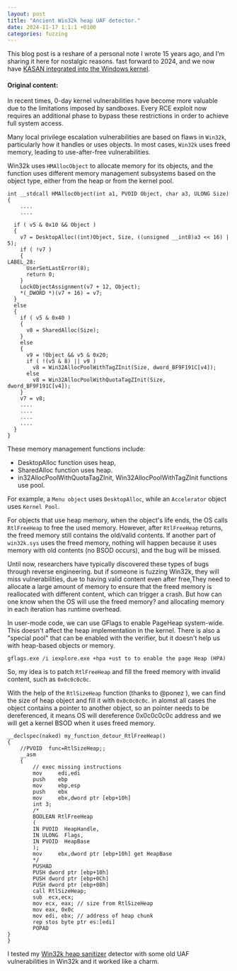 ```yaml
---
layout: post
title: "Ancient Win32k heap UAF detector."
date: 2024-11-17 1:1:1 +0100
categories: fuzzing
---
```


This blog post is a reshare of a personal note I wrote 15 years ago, and I'm sharing it here for nostalgic reasons.
fast forward to 2024, and we now have [KASAN integrated into the Windows kernel](https://learn.microsoft.com/en-us/windows-hardware/drivers/devtest/kasan 
). 

#### Original content:

In recent times, 0-day kernel vulnerabilities have become more valuable due to the limitations imposed by sandboxes. Every RCE exploit now requires an additional phase to bypass these restrictions in order to achieve full system access.

Many local privilege escalation vulnerabilities are based on flaws in `Win32k`, particularly how it handles or uses objects. In most cases, `Win32k` uses freed memory, leading to use-after-free vulnerabilities.

Win32k uses `HMAllocObject` to allocate memory for its objects, and the function uses different memory management subsystems based on the object type, either from the heap or from the kernel pool.
```
int __stdcall HMAllocObject(int a1, PVOID Object, char a3, ULONG Size)
{
	....
	....

  if ( v5 & 0x10 && Object )
  {
    v7 = DesktopAlloc((int)Object, Size, ((unsigned __int8)a3 << 16) | 5);
    if ( !v7 )
    {
LABEL_28:
      UserSetLastError(8);
      return 0;
    }
    LockObjectAssignment(v7 + 12, Object);
    *(_DWORD *)(v7 + 16) = v7;
  }
  else
  {
    if ( v5 & 0x40 )
    {
      v8 = SharedAlloc(Size);
    }
    else
    {
      v9 = !Object && v5 & 0x20;
      if ( !(v5 & 8) || v9 )
        v8 = Win32AllocPoolWithTagZInit(Size, dword_BF9F191C[v4]);
      else
        v8 = Win32AllocPoolWithQuotaTagZInit(Size, dword_BF9F191C[v4]);
    }
    v7 = v8;
	....
	....
	....
	....
  }
}
  ```
These memory management functions include:
* DesktopAlloc function uses heap,
* SharedAlloc function uses heap.
* in32AllocPoolWithQuotaTagZInit, Win32AllocPoolWithTagZInit functions use pool.

For example, a `Menu object` uses `DesktopAlloc`, while an `Accelerator` object uses `Kernel Pool`.

For objects that use heap memory, when the object's life ends, the OS calls `RtlFreeHeap` to free the used memory. However, after `RtlFreeHeap` returns, the freed memory still contains the old/valid contents. If another part of `win32k.sys` uses the freed memory, nothing will happen because it uses memory with old contents (no BSOD occurs), and the bug will be missed.

Until now, researchers have typically discovered these types of bugs through reverse engineering. but if someone is fuzzing Win32k, they will miss vulnerabilities, due to having valid content even after free,They need to allocate a large amount of memory to ensure that the freed memory is reallocated with different content, which can trigger a crash. But how can one know when the OS will use the freed memory? and allocating memory in each iteration has runtime overhead.

In user-mode code, we can use GFlags to enable PageHeap system-wide. This doesn't affect the heap implementation in the kernel. There is also a "special pool" that can be enabled with the verifier, but it doesn't help us with heap-based objects or memory.
```
gflags.exe /i iexplore.exe +hpa +ust to to enable the page Heap (HPA)
```
So, my idea is to patch `RtlFreeHeap` and fill the freed memory with invalid content, such as `0x0c0c0c0c`.

With the help of the `RtlSizeHeap` function (thanks to @ponez ), we can find the size of heap object and fill it with `0x0c0c0c0c`.
in alomst all cases the object contains a pointer to another object, so an pointer needs to be dereferenced, it means OS will dereference 0x0c0c0c0c address and we will get a kernel BSOD when it uses freed memory.

```
__declspec(naked) my_function_detour_RtlFreeHeap()
{
	//PVOID  func=RtlSizeHeap;;
	__asm
	{		
		// exec missing instructions
		mov     edi,edi
		push    ebp
		mov     ebp,esp
		push    ebx
		mov     ebx,dword ptr [ebp+10h]
		int 3;
		/*
		BOOLEAN	RtlFreeHeap
		( 
		IN PVOID  HeapHandle,
		IN ULONG  Flags,
		IN PVOID  HeapBase
		); 
		mov     ebx,dword ptr [ebp+10h] get HeapBase  
		*/
		PUSHAD
		PUSH dword ptr [ebp+10h]
		PUSH dword ptr [ebp+0Ch]
		PUSH dword ptr [ebp+08h]
		call RtlSizeHeap;
		sub  ecx,ecx;
		mov ecx, eax; // size from RtlSizeHeap
		mov eax, 0x0c
		mov edi, ebx; // address of heap chunk
		rep stos byte ptr es:[edi]
		POPAD
}
}
```
I tested my [Win32k heap sanitizer](https://github.com/R00tkitSMM/Win32k-heap-sanitizer) detector with some old UAF vulnerabilities in Win32k and it worked like a charm.

